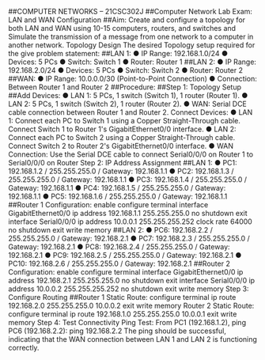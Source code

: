 ##COMPUTER NETWORKS – 21CSC302J
##Computer Network Lab Exam: LAN and WAN Configuration
##Aim:
Create and configure a topology for both LAN and WAN using 10-15 computers, routers, and switches and Simulate the transmission of a message from one network to a computer in another network.
Topology Design
The desired Topology setup required for the give problem statement:
##LAN 1:
●	IP Range: 192.168.1.0/24
●	Devices: 5 PCs
●	Switch: Switch 1
●	Router: Router 1
##LAN 2:
●	IP Range: 192.168.2.0/24
●	Devices: 5 PCs
●	Switch: Switch 2
●	Router: Router 2
##WAN:
●	IP Range: 10.0.0.0/30 (Point-to-Point Connection)
●	Connection: Between Router 1 and Router 2
##Procedure:
##Step 1: Topology Setup
##Add Devices:
●	LAN 1:
5 PCs, 1 switch (Switch 1), 1 router (Router 1).
●	LAN 2:
5 PCs, 1 switch (Switch 2), 1 router (Router 2).
●	WAN:
Serial DCE cable connection between Router 1 and Router 2.
Connect Devices:
●	LAN 1:
Connect each PC to Switch 1 using a Copper Straight-Through cable.
Connect Switch 1 to Router 1's GigabitEthernet0/0 interface.
●	LAN 2:
Connect each PC to Switch 2 using a Copper Straight-Through cable.
Connect Switch 2 to Router 2's GigabitEthernet0/0 interface.
●	WAN Connection:
Use the Serial DCE cable to connect Serial0/0/0 on Router 1 to Serial0/0/0 on Router 
Step 2: IP Address Assignment
##LAN 1:
●	PC1: 192.168.1.2 / 255.255.255.0 / Gateway: 192.168.1.1
●	PC2: 192.168.1.3 / 255.255.255.0 / Gateway: 192.168.1.1
●	PC3: 192.168.1.4 / 255.255.255.0 / Gateway: 192.168.1.1
●	PC4: 192.168.1.5 / 255.255.255.0 / Gateway: 192.168.1.1
●	PC5: 192.168.1.6 / 255.255.255.0 / Gateway: 192.168.1.1
##Router 1 Configuration:
enable
configure terminal
interface GigabitEthernet0/0
ip address 192.168.1.1 255.255.255.0
no shutdown
exit
interface Serial0/0/0
ip address 10.0.0.1 255.255.255.252
clock rate 64000
no shutdown
exit
write memory
##LAN 2:
●	PC6: 192.168.2.2 / 255.255.255.0 / Gateway: 192.168.2.1
●	PC7: 192.168.2.3 / 255.255.255.0 / Gateway: 192.168.2.1
●	PC8: 192.168.2.4 / 255.255.255.0 / Gateway: 192.168.2.1
●	PC9: 192.168.2.5 / 255.255.255.0 / Gateway: 192.168.2.1
●	PC10: 192.168.2.6 / 255.255.255.0 / Gateway: 192.168.2.1
##Router 2 Configuration:
enable
configure terminal
interface GigabitEthernet0/0
ip address 192.168.2.1 255.255.255.0
no shutdown
exit
interface Serial0/0/0
ip address 10.0.0.2 255.255.255.252
no shutdown
exit
write memory
Step 3: Configure Routing
##Router 1 Static Route:
configure terminal
ip route 192.168.2.0 255.255.255.0 10.0.0.2
exit
write memory
Router 2 Static Route:
configure terminal
ip route 192.168.1.0 255.255.255.0 10.0.0.1
exit
write memory
Step 4: Test Connectivity
Ping Test: From PC1 (192.168.1.2), ping PC6 (192.168.2.2):
ping 192.168.2.2
The ping should be successful, indicating that the WAN connection between LAN 1 and LAN 2 is functioning correctly.
